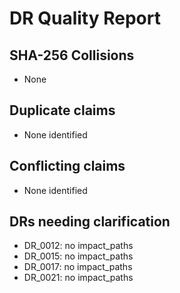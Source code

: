 # DR Quality Report

## SHA-256 Collisions
- None

## Duplicate claims
- None identified

## Conflicting claims
- None identified

## DRs needing clarification
- DR_0012: no impact_paths
- DR_0015: no impact_paths
- DR_0017: no impact_paths
- DR_0021: no impact_paths
